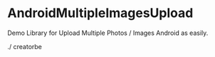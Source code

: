 # AndroidMultipleImagesUpload
Demo Library for Upload Multiple Photos / Images Android as easily.

./ creatorbe
